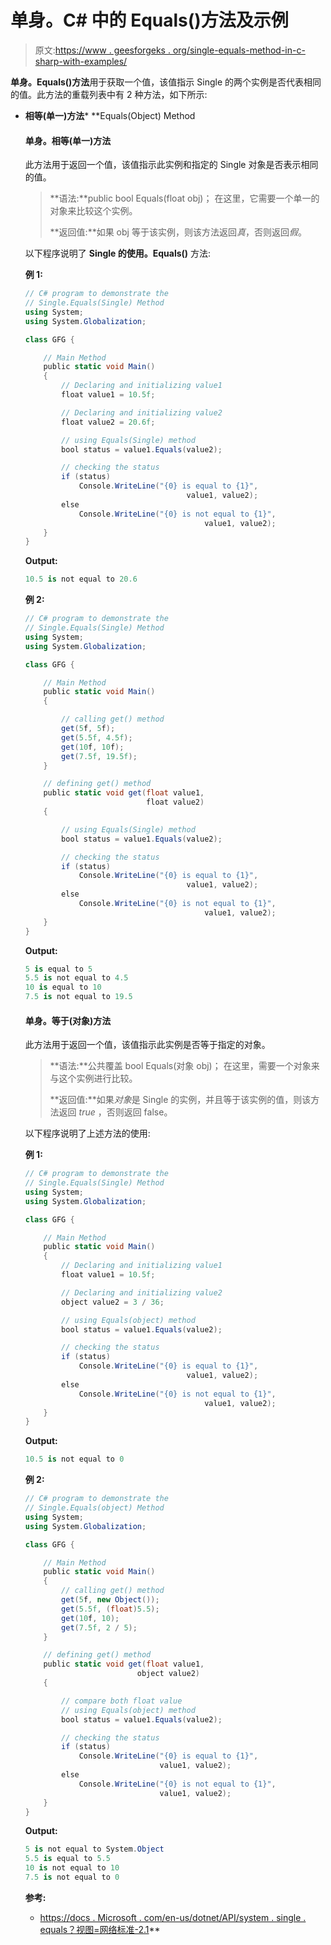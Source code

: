 # 单身。C# 中的 Equals()方法及示例

> 原文:[https://www . geesforgeks . org/single-equals-method-in-c-sharp-with-examples/](https://www.geeksforgeeks.org/single-equals-method-in-c-sharp-with-examples/)

**单身。Equals()方法**用于获取一个值，该值指示 Single 的两个实例是否代表相同的值。此方法的重载列表中有 2 种方法，如下所示:

*   **相等(单一)方法***   **Equals(Object) Method

    #### 单身。相等(单一)方法

    此方法用于返回一个值，该值指示此实例和指定的 Single 对象是否表示相同的值。

    > **语法:**public bool Equals(float obj)；
    > 在这里，它需要一个单一的对象来比较这个实例。
    > 
    > **返回值:**如果 obj 等于该实例，则该方法返回*真*，否则返回*假*。

    以下程序说明了 **Single 的使用。Equals()** 方法:

    **例 1:**

    ```cs
    // C# program to demonstrate the
    // Single.Equals(Single) Method
    using System;
    using System.Globalization;

    class GFG {

        // Main Method
        public static void Main()
        {
            // Declaring and initializing value1
            float value1 = 10.5f;

            // Declaring and initializing value2
            float value2 = 20.6f;

            // using Equals(Single) method
            bool status = value1.Equals(value2);

            // checking the status
            if (status)
                Console.WriteLine("{0} is equal to {1}",
                                        value1, value2);
            else
                Console.WriteLine("{0} is not equal to {1}",
                                            value1, value2);
        }
    }
    ```

    **Output:**

    ```cs
    10.5 is not equal to 20.6

    ```

    **例 2:**

    ```cs
    // C# program to demonstrate the
    // Single.Equals(Single) Method
    using System;
    using System.Globalization;

    class GFG {

        // Main Method
        public static void Main()
        {

            // calling get() method
            get(5f, 5f);
            get(5.5f, 4.5f);
            get(10f, 10f);
            get(7.5f, 19.5f);
        }

        // defining get() method
        public static void get(float value1, 
                               float value2)
        {

            // using Equals(Single) method
            bool status = value1.Equals(value2);

            // checking the status
            if (status)
                Console.WriteLine("{0} is equal to {1}",
                                        value1, value2);
            else
                Console.WriteLine("{0} is not equal to {1}",
                                            value1, value2);
        }
    }
    ```

    **Output:**

    ```cs
    5 is equal to 5
    5.5 is not equal to 4.5
    10 is equal to 10
    7.5 is not equal to 19.5

    ```

    #### 单身。等于(对象)方法

    此方法用于返回一个值，该值指示此实例是否等于指定的对象。

    > **语法:**公共覆盖 bool Equals(对象 obj)；
    > 在这里，需要一个对象来与这个实例进行比较。
    > 
    > **返回值:**如果*对象*是 Single 的实例，并且等于该实例的值，则该方法返回 *true* ，否则返回 false。

    以下程序说明了上述方法的使用:

    **例 1:**

    ```cs
    // C# program to demonstrate the
    // Single.Equals(Single) Method
    using System;
    using System.Globalization;

    class GFG {

        // Main Method
        public static void Main()
        {
            // Declaring and initializing value1
            float value1 = 10.5f;

            // Declaring and initializing value2
            object value2 = 3 / 36;

            // using Equals(object) method
            bool status = value1.Equals(value2);

            // checking the status
            if (status)
                Console.WriteLine("{0} is equal to {1}",
                                        value1, value2);
            else
                Console.WriteLine("{0} is not equal to {1}",
                                            value1, value2);
        }
    }
    ```

    **Output:**

    ```cs
    10.5 is not equal to 0

    ```

    **例 2:**

    ```cs
    // C# program to demonstrate the
    // Single.Equals(object) Method
    using System;
    using System.Globalization;

    class GFG {

        // Main Method
        public static void Main()
        {
            // calling get() method
            get(5f, new Object());
            get(5.5f, (float)5.5);
            get(10f, 10);
            get(7.5f, 2 / 5);
        }

        // defining get() method
        public static void get(float value1,
                             object value2)
        {

            // compare both float value
            // using Equals(object) method
            bool status = value1.Equals(value2);

            // checking the status
            if (status)
                Console.WriteLine("{0} is equal to {1}",
                                  value1, value2);
            else
                Console.WriteLine("{0} is not equal to {1}",
                                  value1, value2);
        }
    }
    ```

    **Output:**

    ```cs
    5 is not equal to System.Object
    5.5 is equal to 5.5
    10 is not equal to 10
    7.5 is not equal to 0

    ```

    **参考:**

    *   [https://docs . Microsoft . com/en-us/dotnet/API/system . single . equals？视图=网络标准-2.1](https://docs.microsoft.com/en-us/dotnet/api/system.single.equals?view=netstandard-2.1)**